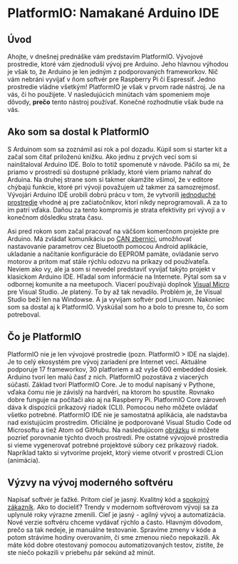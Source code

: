# PlatformIO: Namakané Arduino IDE

## Úvod
Ahojte, v dnešnej prednáške vám predstavím PlatformIO. Vývojové prostredie, ktoré vám zjednoduší vývoj pre Arduino. Jeho hlavnou výhodou je však to, že Arduino je len jedným z podporovaných frameworkov. Nič vám nebráni vyvíjať v ňom softvér pre Raspberry Pi či Espressif. Jedno prostredie vládne všetkým! PlatformIO je však v prvom rade nástroj. Je na vás, či ho použijete. V nasledujúcich minútach vám spomeniem moje dôvody, **prečo** tento nástroj používať. Konečné rozhodnutie však bude na vás.

## Ako som sa dostal k PlatformIO
S Arduinom som sa zoznámil asi rok a pol dozadu. Kúpil som si starter kit a začal som čítať priloženú knižku. Ako jednu z prvých vecí som si nainštaloval Arduino IDE. Bolo to totiž spomenuté v návode. Páčilo sa mi, že priamo v prostredí sú dostupné príklady, ktoré viem priamo nahrať do Arduina. Na druhej strane som si takmer okamžite všimol, že v editore chýbajú funkcie, ktoré pri vývoji považujem už takmer za samozrejmosť. Vývojári Arduino IDE urobili dobrú prácu v tom, že vytvorili [jednoduché prostredie][arduino-quora] vhodné aj pre začiatočníkov, ktorí nikdy neprogramovali. A za to im patrí vďaka. Daňou za tento kompromis je strata efektivity pri vývoji a v konečnom dôsledku strata času.

Asi pred rokom som začal pracovať na väčšom komerčnom projekte pre Arduino. Má zvládať komunikáciu po [CAN zbernici][can-bus], umožňovať nastavovanie parametrov cez Bluetooth pomocou Android aplikácie, ukladanie a načítanie konfigurácie do EEPROM pamäte, ovládanie servo motorov a pritom mať stále rýchlu odozvu na príkazy od používateľa. Neviem ako vy, ale ja som si nevedel predstaviť vyvíjať takýto projekt v klasickom Arduino IDE. Hľadal som informácie na Internete. Pýtal som sa v odbornej komunite a na meetupoch. Viacerí používajú doplnok [Visual Micro][visual-micro] pre Visual Studio. Je platený. To by až tak nevadilo. Problém je, že Visual Studio beží len na Windowse. A ja vyvíjam softvér pod Linuxom. Nakoniec som sa dostal aj k PlatformIO. Vyskúšal som ho a bolo to presne to, čo som potreboval.

## Čo je PlatformIO
PlatformIO nie je len vývojové prostredie (pozn. PlatformIO > IDE na slajde). Je to celý ekosystém pre vývoj zariadení pre Internet vecí. Aktuálne podporuje 17 frameworkov, 30 platforiem a až vyše 600 embedded dosiek. Arduino tvorí len malú časť z nich. PlatformIO pozostáva z viacerých súčastí. Základ tvorí PlatformIO Core. Je to modul napísaný v Pythone, vďaka čomu nie je závislý na hardvéri, na ktorom ho spustíte. Rovnako dobre funguje na počítači ako aj na Raspberry Pi. PlatformIO Core zároveň dáva k dispozícii príkazový riadok (CLI). Pomocou neho môžete ovládať všetko potrebné. PlatformIO IDE nie je samostatná aplikácia, ale nadstavba nad existujúcim prostredím. Oficiálne je podporované Visual Studio Code od Microsoftu a tiež Atom od GitHubu. Na nasledujúcom [obrázku][vscode-atom-comparison] si môžete pozrieť porovnanie týchto dvoch prostredí. Pre ostatné vývojové prostredia si vieme vygenerovať potrebné projektové súbory cez príkazový riadok. Napríklad takto si vytvoríme projekt, ktorý vieme otvoriť v prostredí CLion (animácia).

## Výzvy na vývoj moderného softvéru
Napísať softvér je ťažké. Pritom cieľ je jasný. Kvalitný kód a [spokojný zákazník][modern-sw-development]. Ako to docieliť? Trendy v modernom softvérovom vývoji sa za uplynulé roky výrazne zmenili. Cieľ je jasný - agilný vývoj a automatizácia. Nové verzie softvéru chceme vydávať rýchlo a často. Hlavným dôvodom, prečo sa tak nedeje, je manuálne testovanie. Spravíme zmeny v kóde a potom strávime hodiny overovaním, či sme zmenou niečo nepokazili. Ak máte kód dobre otestovaný pomocou automatizovaných testov, zistíte, že ste niečo pokazili v priebehu pár sekúnd až minút.


[//]: # (Used references)
[arduino-quora]: https://www.quora.com/What-are-the-strengths-and-weaknesses-of-Arduino-and-a-typical-microcontroller-coding-limitation-price-etc
[can-bus]: https://en.wikipedia.org/wiki/CAN_bus
[visual-micro]: https://www.visualmicro.com/
[platformio]: https://platformio.org/
[vscode-atom-comparison]: https://platformio.org/#pioide-comparison
[modern-sw-development]: https://www.atlassian.com/blog/software-teams/modern-software-development-trends